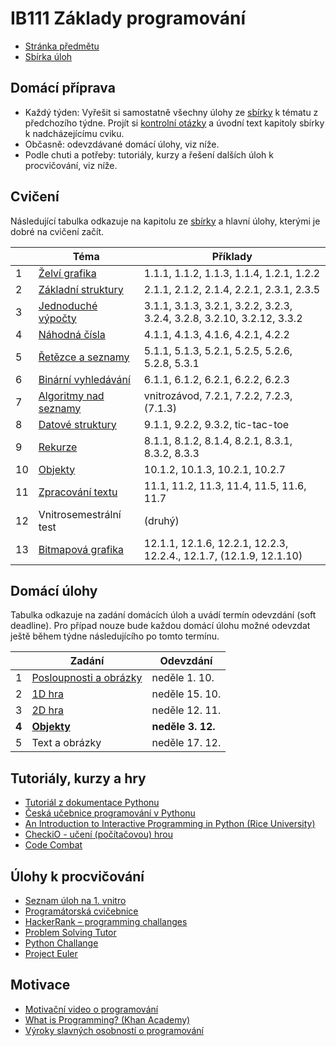 IB111 Základy programování
==========================

* [Stránka předmětu](http://www.fi.muni.cz/IB111/)
* [Sbírka úloh](http://www.fi.muni.cz/IB111/sbirka/)


Domácí příprava
--------------------
* Každý týden: Vyřešit si samostatně všechny úlohy ze [sbírky](http://www.fi.muni.cz/IB111/sbirka/) k tématu z předchozího týdne.
  Projít si [kontrolní otázky](https://docs.google.com/document/d/19VeL15P5s8rv-YoCMwpIiQD34ptn6bevJKsV7mBD-Uo/view)
  a úvodní text kapitoly sbírky k nadcházejícímu cviku.
* Občasně: odevzdávané domácí úlohy, viz níže.
* Podle chuti a potřeby: tutoriály, kurzy a řešení dalších úloh k procvičování, viz níže.

Cvičení
--------------------

Následující tabulka odkazuje na kapitolu ze [sbírky](http://www.fi.muni.cz/IB111/sbirka/) a hlavní úlohy, kterými je dobré na cvičení začít.

|     | Téma | Příklady |
| --- | --- | --- |
| 1   | [Želví grafika](http://www.fi.muni.cz/IB111/sbirka/01-zelvi_grafika.html) | 1.1.1, 1.1.2, 1.1.3, 1.1.4, 1.2.1, 1.2.2 |
| 2   | [Základní struktury](http://www.fi.muni.cz/IB111/sbirka/02-zakladni_struktury.html) | 2.1.1, 2.1.2, 2.1.4, 2.2.1, 2.3.1, 2.3.5 |
| 3   | [Jednoduché výpočty](http://www.fi.muni.cz/IB111/sbirka/03-jednoduche_vypocty.html) | 3.1.1, 3.1.3, 3.2.1, 3.2.2, 3.2.3, 3.2.4, 3.2.8, 3.2.10, 3.2.12, 3.3.2 |
| 4   | [Náhodná čísla](http://www.fi.muni.cz/IB111/sbirka/04-nahodna_cisla.html) | 4.1.1, 4.1.3, 4.1.6, 4.2.1, 4.2.2 |
| 5   | [Řetězce a seznamy](http://www.fi.muni.cz/IB111/sbirka/05-retezce_a_seznamy.html) | 5.1.1, 5.1.3, 5.2.1, 5.2.5, 5.2.6, 5.2.8, 5.3.1 |
| 6   | [Binární vyhledávání](http://www.fi.muni.cz/IB111/sbirka/06-binarni_vyhledavani.html) | 6.1.1, 6.1.2, 6.2.1, 6.2.2, 6.2.3 |
| 7   | [Algoritmy nad seznamy](http://www.fi.muni.cz/IB111/sbirka/07-seznamy_algoritmy.html) | vnitrozávod, 7.2.1, 7.2.2, 7.2.3, (7.1.3) |
| 8   | [Datové struktury](http://www.fi.muni.cz/IB111/sbirka/09-datove_struktury.html) | 9.1.1, 9.2.2, 9.3.2, tic-tac-toe |
| 9   | [Rekurze](http://www.fi.muni.cz/IB111/sbirka/08-rekurze.html) | 8.1.1, 8.1.2, 8.1.4, 8.2.1, 8.3.1, 8.3.2, 8.3.3  |
| 10  | [Objekty](https://www.fi.muni.cz/IB111/sbirka/10-objekty_a_tridy.html) | 10.1.2, 10.1.3, 10.2.1, 10.2.7  |
| 11  | [Zpracování textu](./week11/week11.py) | 11.1, 11.2, 11.3, 11.4, 11.5, 11.6, 11.7  |
| 12  | Vnitrosemestrální test | (druhý)  |
| 13  | [Bitmapová grafika](https://www.fi.muni.cz/IB111/sbirka/12-bitmapova_grafika.html) | 12.1.1, 12.1.6, 12.2.1, 12.2.3, 12.2.4., 12.1.7, (12.1.9, 12.1.10) |

Domácí úlohy
------------

Tabulka odkazuje na zadání domácích úloh a uvádí termín odevzdání (soft deadline).
Pro případ nouze bude každou domácí úlohu možné odevzdat ještě během týdne následujícího po tomto termínu.

|     | Zadání | Odevzdání |
| --- | --- | --- |
| 1   | [Posloupnosti a obrázky](homeworks/homework_01.md)  | neděle 1. 10. |
| 2   | [1D hra](homeworks/homework_02.md) | neděle 15. 10. |
| 3   | [2D hra](homeworks/homework_03.md) | neděle 12. 11. |
| **4** | **[Objekty](homeworks/homework_04.md)** | **neděle 3. 12.** |
| 5   | Text a obrázky | neděle 17. 12. |

Tutoriály, kurzy a hry
----------------------
* [Tutoriál z dokumentace Pythonu](https://docs.python.org/3/tutorial/index.html)
* [Česká učebnice programování v Pythonu](http://howto.py.cz/index.htm)
* [An Introduction to Interactive Programming in Python (Rice University)](https://www.coursera.org/course/interactivepython)
* [CheckiO - učení (počítačovou) hrou](http://www.checkio.org/)
* [Code Combat](http://codecombat.com/)

Úlohy k procvičování
--------------------
* [Seznam úloh na 1. vnitro](https://docs.google.com/document/d/1j6eVw1q_UNWmbDjoUUketnJ0QoJdHz5pRoSjR_YHiyo)
* [Programátorská cvičebnice](http://www.radekpelanek.cz/?progcvic)
* [HackerRank &ndash; programming challanges](https://www.hackerrank.com)
* [Problem Solving Tutor](http://tutor.fi.muni.cz/)
* [Python Challange](http://www.pythonchallenge.com/)
* [Project Euler](http://projecteuler.net/)

Motivace
--------
* [Motivační video o programování](https://www.youtube.com/watch?v=nKIu9yen5nc)
* [What is Programming? (Khan Academy)](https://www.khanacademy.org/computing/cs/programming/intro-to-programming/v/programming-intro)
* [Výroky slavných osobností o programování](http://code.org/quotes)

